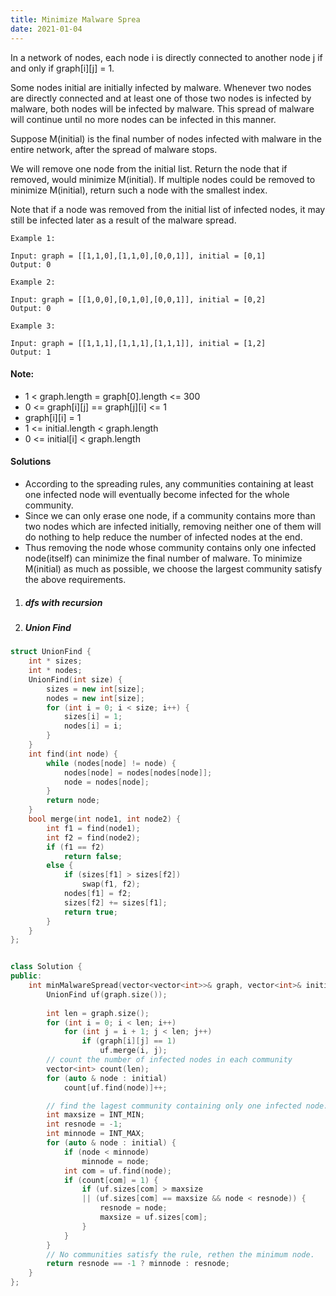 ```yaml
---
title: Minimize Malware Sprea
date: 2021-01-04
---
```

In a network of nodes, each node i is directly connected to another node j if and only if graph[i][j] = 1.

Some nodes initial are initially infected by malware.  Whenever two nodes are directly connected and at least one of those two nodes is infected by malware, both nodes will be infected by malware.  This spread of malware will continue until no more nodes can be infected in this manner.

Suppose M(initial) is the final number of nodes infected with malware in the entire network, after the spread of malware stops.

We will remove one node from the initial list.  Return the node that if removed, would minimize M(initial).  If multiple nodes could be removed to minimize M(initial), return such a node with the smallest index.

Note that if a node was removed from the initial list of infected nodes, it may still be infected later as a result of the malware spread.



```
Example 1:

Input: graph = [[1,1,0],[1,1,0],[0,0,1]], initial = [0,1]
Output: 0

Example 2:

Input: graph = [[1,0,0],[0,1,0],[0,0,1]], initial = [0,2]
Output: 0

Example 3:

Input: graph = [[1,1,1],[1,1,1],[1,1,1]], initial = [1,2]
Output: 1
```



#### Note:

-    1 < graph.length = graph[0].length <= 300
-    0 <= graph[i][j] == graph[j][i] <= 1
-    graph[i][i] = 1
-    1 <= initial.length < graph.length
-    0 <= initial[i] < graph.length


#### Solutions

- According to the spreading rules, any communities containing at least one infected node will eventually become infected for the whole community.
- Since we can only erase one node, if a community contains more than two nodes which are infected initially, removing neither one of them will do nothing to help reduce the number of infected nodes at the end.
- Thus removing the node whose community contains only one infected node(itself) can minimize the final number of malware. To minimize M(initial) as much as possible, we choose the largest community satisfy the above requirements.

1. ##### dfs with recursion



2. ##### Union Find

```cpp
struct UnionFind {
    int * sizes;
    int * nodes;
    UnionFind(int size) {
        sizes = new int[size];
        nodes = new int[size];
        for (int i = 0; i < size; i++) {
            sizes[i] = 1;
            nodes[i] = i;
        }
    }
    int find(int node) {
        while (nodes[node] != node) {
            nodes[node] = nodes[nodes[node]];
            node = nodes[node];
        }
        return node;
    }
    bool merge(int node1, int node2) {
        int f1 = find(node1);
        int f2 = find(node2);
        if (f1 == f2)
            return false;
        else {
            if (sizes[f1] > sizes[f2])
                swap(f1, f2);
            nodes[f1] = f2;
            sizes[f2] += sizes[f1];
            return true;
        }
    }
};


class Solution {
public:
    int minMalwareSpread(vector<vector<int>>& graph, vector<int>& initial) {
        UnionFind uf(graph.size());
        
        int len = graph.size();
        for (int i = 0; i < len; i++)
            for (int j = i + 1; j < len; j++)
                if (graph[i][j] == 1)
                    uf.merge(i, j);
        // count the number of infected nodes in each community
        vector<int> count(len);
        for (auto & node : initial)
            count[uf.find(node)]++;

        // find the lagest community containing only one infected node.
        int maxsize = INT_MIN;
        int resnode = -1;
        int minnode = INT_MAX;
        for (auto & node : initial) {
            if (node < minnode)
                minnode = node;
            int com = uf.find(node);
            if (count[com] = 1) {
                if (uf.sizes[com] > maxsize 
                || (uf.sizes[com] == maxsize && node < resnode)) {
                    resnode = node;
                    maxsize = uf.sizes[com];
                }
            }
        }
        // No communities satisfy the rule, rethen the minimum node.
        return resnode == -1 ? minnode : resnode;
    }
};
```